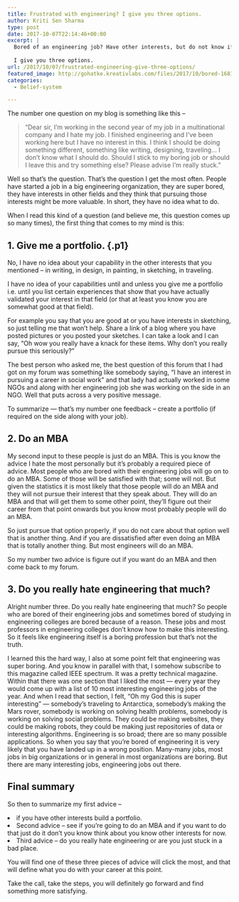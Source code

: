 ```yaml
---
title: Frustrated with engineering? I give you three options.
author: Kriti Sen Sharma
type: post
date: 2017-10-07T22:14:46+00:00
excerpt: |
  Bored of an engineering job? Have other interests, but do not know if you should pursue them?
  
  I give you three options.
url: /2017/10/07/frustrated-engineering-give-three-options/
featured_image: http://gohatke.kreativlabs.com/files/2017/10/bored-16811_1920.jpg
categories:
  - Belief-system

---
```

<p class="p1">
  <span class="s1">The number one question on my blog is something like this – </span>
</p>

> <p class="p1">
>   <span class="s1">“Dear sir, I&#8217;m working in the second year of my job in a multinational company and I hate my job. I finished engineering and I&#8217;ve been working here but I have no interest in this. I think I should be doing something different, something like writing, designing, traveling&#8230; I don&#8217;t know what I should do. Should I stick to my boring job or should I leave this and try something else? Please advise I&#8217;m really stuck.&#8221;</span>
> </p>

<p class="p1">
  <span class="s1">Well so that&#8217;s the question. That&#8217;s the question I get the most often. People have started a job in a big engineering organization, they are super bored, they have interests in other fields and they think that pursuing those interests might be more valuable. In short, they have no idea what to do. </span>
</p>

<p class="p1">
  <span class="s1">When I read this kind of a question (and believe me, this question comes up so many times), the first thing that comes to my mind is this:</span>
</p>

## <span class="s1">1. Give me a portfolio. </span> {.p1}

<p class="p1">
  <span class="s1">No, I have no idea about your capability in the other interests that you mentioned &#8211; in writing, in design, in painting, in sketching, in traveling. </span>
</p>

<p class="p1">
  <span class="s1">I have no idea of your capabilities until and unless you give me a portfolio i.e. until you list certain experiences that show that you have actually validated your interest in that field (or that at least you know you are somewhat good at that field).</span>
</p>

<p class="p1">
  <span class="s1">For example you say that you are good at or you have interests in sketching, so just telling me that won&#8217;t help. Share a link of a blog where you have posted pictures or you posted your sketches. I can take a look and I can say, “Oh wow you really have a knack for these items. Why don&#8217;t you really pursue this seriously?” </span>
</p>

<p class="p1">
  <span class="s1">The best person who asked me, the best question of this forum that I had got on my forum was something like somebody saying, “I have an interest in pursuing a career in social work” and that lady had actually worked in some NGOs and along with her engineering job she was working on the side in an NGO. Well that puts across a very positive message. </span>
</p>

<p class="p1">
  <span class="s1">To summarize &#8212; that&#8217;s my number one feedback &#8211; create a portfolio (if required on the side along with your job).</span>
</p>

## 2. Do an MBA

<p class="p1">
  <span class="s1">My second input to these people is just do an MBA. </span>This is you know the advice I hate the most personally but it&#8217;s probably a required piece of advice. Most people who are bored with their engineering jobs will go on to do an MBA. Some of those will be satisfied with that; some will not. But given the statistics it is most likely that those people will do an MBA and they will not pursue their interest that they speak about. They will do an MBA and that will get them to some other point, they&#8217;ll figure out their career from that point onwards but you know most probably people will do an MBA.
</p>

<p class="p1">
  So just pursue that option properly, if you do not care about that option well that is another thing. And if you are dissatisfied after even doing an MBA that is totally another thing. But most engineers will do an MBA.
</p>

<p class="p1">
  So my number two advice is figure out if you want do an MBA and then come back to my forum.
</p>

## 3. Do you really hate engineering that much?

<p class="p1">
  <span class="s1">Alright number three. Do you really hate engineering that much? So people who are bored of their engineering jobs and sometimes bored of studying in engineering colleges are bored because of a reason. These jobs and most professors in engineering colleges don&#8217;t know how to make this interesting. So it feels like engineering itself is a boring profession but that&#8217;s not the truth. </span>
</p>

<p class="p1">
  <span class="s1">I learned this the hard way, I also at some point felt that engineering was super boring. And you know in parallel with that, I somehow subscribe to this magazine called IEEE spectrum. It was a pretty technical magazine. Within that there was one section that I liked the most &#8212; every year they would come up with a list of 10 most interesting engineering jobs of the year. And when I read that section, I felt, “Oh my God this is super interesting&#8221; &#8212; somebody&#8217;s traveling to Antarctica, somebody&#8217;s making the Mars rover, somebody is working on solving health problems, somebody is working on solving social problems. They could be making websites, they could be making robots, they could be making just repositories of data or  interesting algorithms. Engineering is so broad; there are so many possible applications. So when you say that you&#8217;re bored of engineering it is very likely that you have landed up in a wrong position. Many-many jobs, most jobs in big organizations or in general in most organizations are boring. But there are many interesting jobs, engineering jobs out there. </span>
</p>

## Final summary

<p class="p1">
  <span class="s1">So then to summarize my first advice &#8211; </span>
</p>

<li class="p1">
  <span class="s1">if you have other interests build a portfolio. </span>
</li>
<li class="p1">
  <span class="s1">Second advice &#8211; see if you&#8217;re going to do an MBA and if you want to do that just do it don&#8217;t you know think about you know other interests for now. </span>
</li>
<li class="p1">
  <span class="s1">Third advice &#8211; do you really hate engineering or are you just stuck in a bad place. </span>
</li>

<span class="s1">You will find one of these three pieces of advice will click the most, and that will define what you do with your career at this point. </span>

<span class="s1">Take the call, take the steps, you will definitely go forward and find something more satisfying.</span>